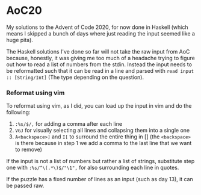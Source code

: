 # AoC20

My solutions to the Advent of Code 2020, for now done in Haskell (which means I skipped a bunch of days where just reading the input seemed like a huge pita).

The Haskell solutions I've done so far will not take the raw input from AoC because, honestly, it was giving me too much of a headache trying to figure out how to read a list of numbers from the stdin. Instead the input needs to be reformatted such that it can be read in a line and parsed with `read input :: [String/Int]` (The type depending on the question).

### Reformat using vim

To reformat using vim, as I did, you can load up the input in vim and do the following:

1. `:%s/$/,` for adding a comma after each line
2. `VGJ` for visually selecting all lines and collapsing them into a single one
3. `A<backspace>]` and `I[` to surround the entire thing in [] (the `<backspace>` is there because in step 1 we add a comma to the last line that we want to remove)

If the input is not a list of numbers but rather a list of strings, substitute step one with `:%s/^\(.*\)$/"\1",` for also surrounding each line in quotes.

If the puzzle has a fixed number of lines as an input (such as day 13), it can be passed raw.
